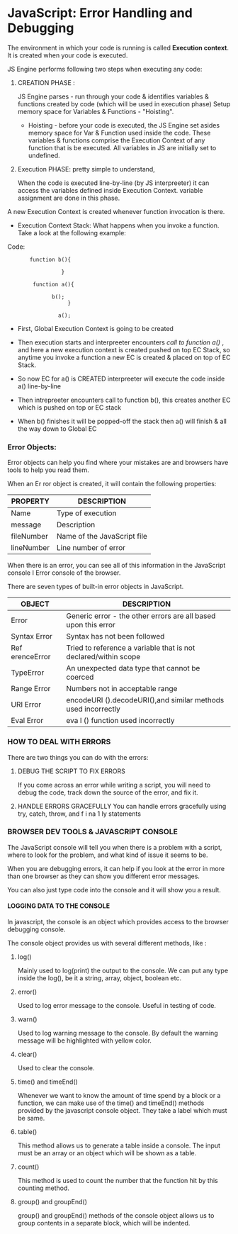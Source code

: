 # JavaScript: Error Handling and Debugging


The environment in which your code is running is called **Execution context**. It is created when your code is executed.

JS Engine performs following two steps when executing any code:

1. CREATION PHASE :

   JS Engine parses - run through your code & identifies variables & functions created by code (which will be used in execution phase)
   Setup memory space for Variables & Functions - "Hoisting".

   * Hoisting - before your code is executed, the JS Engine set asides memory space for Var & Function used inside the code. These variables & functions comprise the Execution Context of any function that is be executed. All variables in JS are initially set to undefined.

2. Execution PHASE: pretty simple to understand,

   When the code is executed line-by-line (by JS interpreeter) it can access the variables defined inside Execution Context.
   variable assignment are done in this phase.


A new Execution Context is created whenever function invocation is there.

* Execution Context Stack: What happens when you invoke a function. Take a look at the following example:

Code:

           function b(){

                     }

            function a(){

                  b();
                       }

                    a();


- First, Global Execution Context is going to be created 

- Then execution starts and interpreeter encounters *call to function a()* , and here a new execution context is created pushed on top EC
  Stack, so anytime you invoke a function a new EC is created & placed on top of EC Stack.

- So now EC for a() is CREATED interpreeter will execute the code inside a() line-by-line

- Then intrepreeter encounters call to function b(), this creates another EC which is pushed on top or EC stack

- When b() finishes it will be popped-off the stack then a() will finish & all the way down to Global EC


### Error Objects: 

Error objects can help you find where your mistakes are
and browsers have tools to help you read them. 

When an Er ror object is created, it will contain the
following properties: 

PROPERTY | DESCRIPTION 
-------|-------
Name  |  Type of execution 
message | Description
fileNumber | Name of the JavaScript file
lineNumber | Line number of error

When there is an error, you can see all of this
information in the JavaScript console I Error console
of the browser. 



There are seven types of built-in error objects in
JavaScript. 

OBJECT          | DESCRIPTION 
-------         |-------
Error           | Generic error - the other errors are all based upon this error
Syntax Error    | Syntax has not been followed 
Ref erenceError | Tried to reference a variable that is not declared/within scope 
TypeError       | An unexpected data type that cannot be coerced 
Range Error     | Numbers not in acceptable range
URI Error       | encodeURI ().decodeURI(),and similar methods used incorrectly 
Eval Error      | eva l () function used incorrectly

### HOW TO DEAL WITH ERRORS 
There are two things you can do with the errors:

1. DEBUG THE SCRIPT TO FIX ERRORS

   If you come across an error while writing a script, you will need to debug the code, track down the source of the error, and fix it. 

2. HANDLE ERRORS GRACEFULLY
   You can handle errors gracefully using try, catch,
   throw, and f i na 1 ly statements

### BROWSER DEV TOOLS & JAVASCRIPT CONSOLE 

The JavaScript console will tell you when there is a problem with a script,
where to look for the problem, and what kind of issue it seems to be. 

When you are debugging errors, it can help if you
look at the error in more than one browser as they
can show you different error messages. 

You can also just type code into the console
and it will show you a result. 

#### LOGGING DATA TO THE CONSOLE
In javascript, the console is an object which provides access to the browser debugging console.

 The console object provides us with several different methods, like :

1. log()

   Mainly used to log(print) the output to the console. We can put any type inside the log(), be it a string, array, object, boolean etc.

2. error()

   Used to log error message to the console. Useful in testing of code. 
3. warn()

   Used to log warning message to the console. By default the warning message will be highlighted with yellow color.

4. clear()

   Used to clear the console.

5. time() and timeEnd()

   Whenever we want to know the amount of time spend by a block or a function, we can make use of the time() and timeEnd() methods provided by the javascript console object. They take a label which must be same.

6. table()

   This method allows us to generate a table inside a console. The input must be an array or an object which will be shown as a table.

7. count()

   This method is used to count the number that the function hit by this counting method.

8. group() and groupEnd()

   group() and groupEnd() methods of the console object allows us to group contents in a separate block, which will be indented.









